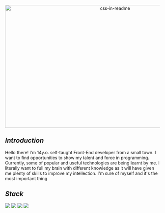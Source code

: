 <div align="center">
    <img src="./embed.svg" width="700" height="400" alt="css-in-readme">
</div>


## ${Introduction}$
Hello there! I'm 14y.o. self-taught Front-End developer from a small town. I want to find opportunities to show my talent and force in programming. Currently, some of popular and useful technologies are being learnt by me. I literally want to full my brain with different knowledge as it will have given me plenty of skills to improve my intellection. I'm sure of myself and it's the most important thing.

## ${Stack}$
![](https://img.shields.io/badge/-JavaScript-orange?style=for-the-badge&logo=JavaScript&logoColor=white&logoWidth=20)
![](https://img.shields.io/badge/-C++-blue?style=for-the-badge&logo=CPlusPlus&logoColor=white&logoWidth=20)
![](https://img.shields.io/badge/-HTML-orange?style=for-the-badge&logo=HTML5&logoColor=white&logoWidth=20)
![](https://img.shields.io/badge/-CSS-blue?style=for-the-badge&logo=CSS3&logoColor=white&logoWidth=20)
